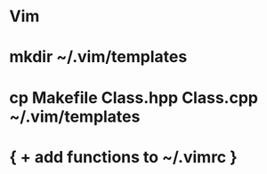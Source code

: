 # Vim

# mkdir ~/.vim/templates
# cp Makefile Class.hpp Class.cpp ~/.vim/templates
# { + add functions to ~/.vimrc }
